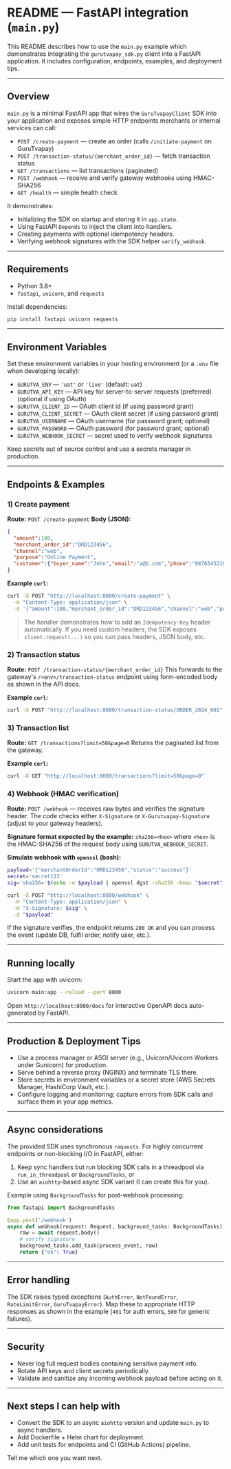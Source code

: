 # README — FastAPI integration (`main.py`)

This README describes how to use the `main.py` example which demonstrates integrating the `gurutvapay_sdk.py` client into a FastAPI application. It includes configuration, endpoints, examples, and deployment tips.

---

## Overview

`main.py` is a minimal FastAPI app that wires the `GuruTvapayClient` SDK into your application and exposes simple HTTP endpoints merchants or internal services can call:

* `POST /create-payment` — create an order (calls `/initiate-payment` on GuruTvapay)
* `POST /transaction-status/{merchant_order_id}` — fetch transaction status
* `GET /transactions` — list transactions (paginated)
* `POST /webhook` — receive and verify gateway webhooks using HMAC-SHA256
* `GET /health` — simple health check

It demonstrates:

* Initializing the SDK on startup and storing it in `app.state`.
* Using FastAPI `Depends` to inject the client into handlers.
* Creating payments with optional idempotency headers.
* Verifying webhook signatures with the SDK helper `verify_webhook`.

---

## Requirements

* Python 3.8+
* `fastapi`, `uvicorn`, and `requests`

Install dependencies:

```bash
pip install fastapi uvicorn requests
```

---

## Environment Variables

Set these environment variables in your hosting environment (or a `.env` file when developing locally):

* `GURUTVA_ENV` — `'uat'` or `'live'` (default: `uat`)
* `GURUTVA_API_KEY` — API key for server-to-server requests (preferred) (optional if using OAuth)
* `GURUTVA_CLIENT_ID` — OAuth client id (if using password grant)
* `GURUTVA_CLIENT_SECRET` — OAuth client secret (if using password grant)
* `GURUTVA_USERNAME` — OAuth username (for password grant; optional)
* `GURUTVA_PASSWORD` — OAuth password (for password grant; optional)
* `GURUTVA_WEBHOOK_SECRET` — secret used to verify webhook signatures

Keep secrets out of source control and use a secrets manager in production.

---

## Endpoints & Examples

### 1) Create payment

**Route:** `POST /create-payment`
**Body (JSON):**

```json
{
  "amount":100,
  "merchant_order_id":"ORD123456",
  "channel":"web",
  "purpose":"Online Payment",
  "customer":{"buyer_name":"John","email":"a@b.com","phone":"9876543210"}
}
```

**Example `curl`:**

```bash
curl -X POST "http://localhost:8000/create-payment" \
  -H "Content-Type: application/json" \
  -d '{"amount":100,"merchant_order_id":"ORD123456","channel":"web","purpose":"Online Payment","customer":{"buyer_name":"John","email":"a@b.com","phone":"9876543210"}}'
```

> The handler demonstrates how to add an `Idempotency-Key` header automatically. If you need custom headers, the SDK exposes `client.request(...)` so you can pass headers, JSON body, etc.

### 2) Transaction status

**Route:** `POST /transaction-status/{merchant_order_id}`
This forwards to the gateway's `/<env>/transaction-status` endpoint using form-encoded body as shown in the API docs.

**Example `curl`:**

```bash
curl -X POST "http://localhost:8000/transaction-status/ORDER_2024_001"
```

### 3) Transaction list

**Route:** `GET /transactions?limit=50&page=0`
Returns the paginated list from the gateway.

**Example `curl`:**

```bash
curl -X GET "http://localhost:8000/transactions?limit=50&page=0"
```

### 4) Webhook (HMAC verification)

**Route:** `POST /webhook` — receives raw bytes and verifies the signature header. The code checks either `X-Signature` or `X-Gurutvapay-Signature` (adjust to your gateway headers).

**Signature format expected by the example:** `sha256=<hex>` where `<hex>` is the HMAC-SHA256 of the request body using `GURUTVA_WEBHOOK_SECRET`.

**Simulate webhook with `openssl` (bash):**

```bash
payload='{"merchantOrderId":"ORD123456","status":"success"}'
secret='secret123'
sig='sha256='$(echo -n $payload | openssl dgst -sha256 -hmac "$secret" -hex | sed 's/^.* //')

curl -X POST "http://localhost:8000/webhook" \
  -H "Content-Type: application/json" \
  -H "X-Signature: $sig" \
  -d "$payload"
```

If the signature verifies, the endpoint returns `200 OK` and you can process the event (update DB, fulfil order, notify user, etc.).

---

## Running locally

Start the app with uvicorn:

```bash
uvicorn main:app --reload --port 8000
```

Open `http://localhost:8000/docs` for interactive OpenAPI docs auto-generated by FastAPI.

---

## Production & Deployment Tips

* Use a process manager or ASGI server (e.g., Uvicorn/Uvicorn Workers under Gunicorn) for production.
* Serve behind a reverse proxy (NGINX) and terminate TLS there.
* Store secrets in environment variables or a secret store (AWS Secrets Manager, HashiCorp Vault, etc.).
* Configure logging and monitoring; capture errors from SDK calls and surface them in your app metrics.

---

## Async considerations

The provided SDK uses synchronous `requests`. For highly concurrent endpoints or non-blocking I/O in FastAPI, either:

1. Keep sync handlers but run blocking SDK calls in a threadpool via `run_in_threadpool` or `BackgroundTasks`, or
2. Use an `aiohttp`-based async SDK variant (I can create this for you).

Example using `BackgroundTasks` for post-webhook processing:

```py
from fastapi import BackgroundTasks

@app.post('/webhook')
async def webhook(request: Request, background_tasks: BackgroundTasks):
    raw = await request.body()
    # verify signature
    background_tasks.add_task(process_event, raw)
    return {"ok": True}
```

---

## Error handling

The SDK raises typed exceptions (`AuthError`, `NotFoundError`, `RateLimitError`, `GuruTvapayError`). Map these to appropriate HTTP responses as shown in the example (`401` for auth errors, `500` for generic failures).

---

## Security

* Never log full request bodies containing sensitive payment info.
* Rotate API keys and client secrets periodically.
* Validate and sanitize any incoming webhook payload before acting on it.

---

## Next steps I can help with

* Convert the SDK to an async `aiohttp` version and update `main.py` to async handlers.
* Add Dockerfile + Helm chart for deployment.
* Add unit tests for endpoints and CI (GitHub Actions) pipeline.

Tell me which one you want next.
